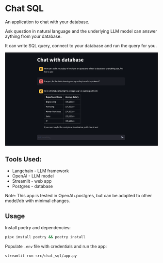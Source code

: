 # Chat SQL

An application to chat with your database.

Ask question in natural language and the underlying LLM model can answer aything from your database.

It can write SQL query, connect to your database and run the query for you.

![UI](/docs/img/app_ui.png)
## Tools Used:
- Langchain - LLM framework
- OpenAI - LLM model
- Streamlit - web app
- Postgres - database

Note: This app is tested in OpenAI+postgres, but can be adapted to other model/db with minimal changes.

## Usage

Install poetry and dependencies:
```bash
pipx install poetry && poetry install
```
Populate `.env` file with credentials and run the app:
```bash
streamlit run src/chat_sql/app.py
```
